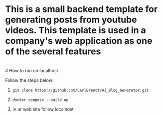 # This is a small backend template for generating posts from youtube videos. This template is used in a company's web application as one of the several features
<br>
# How to run on localhost <br>

Follow the steps below: <br>
1. `git clone https://github.com/CarlBrendt/AI_Blog_Generator.git` <br>

2. `docker compose --build up` <br>

3. in ur web site follow localhost <br>
